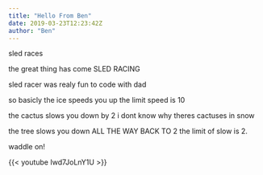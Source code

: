```yaml
---
title: "Hello From Ben"
date: 2019-03-23T12:23:42Z
author: "Ben"
---
```


sled races

the great thing has come SLED RACING

sled racer was realy fun to code with dad

so basicly the ice speeds you up the limit speed is 10

the cactus slows you down by 2 i dont know why theres cactuses in snow

the tree slows you down ALL THE WAY BACK TO 2 the limit of slow is 2.

waddle on!

{{< youtube Iwd7JoLnY1U >}}
